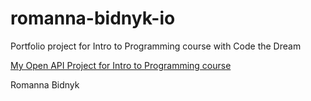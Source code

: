 # romanna-bidnyk-io

Portfolio project for Intro to Programming course with Code the Dream

[My Open API Project for Intro to Programming course](https://github.com/RomannaBidnyk/pets-project)

Romanna Bidnyk
